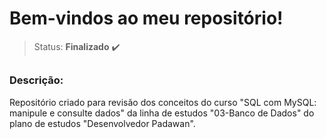 # Bem-vindos ao meu repositório!

>Status: **Finalizado** ✔️

##

### **Descrição:** 

Repositório criado para revisão dos conceitos do curso "SQL com MySQL: manipule e consulte dados" da linha de estudos "03-Banco de Dados" do plano de estudos "Desenvolvedor Padawan".
